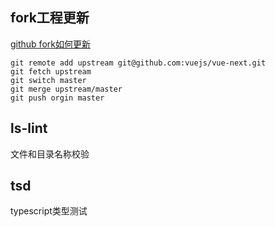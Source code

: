 ## fork工程更新
[github fork如何更新](https://docs.github.com/en/github/collaborating-with-issues-and-pull-requests/syncing-a-fork)
``` shell
git remote add upstream git@github.com:vuejs/vue-next.git
git fetch upstream
git switch master
git merge upstream/master
git push orgin master
```
## ls-lint
文件和目录名称校验

## tsd
typescript类型测试
